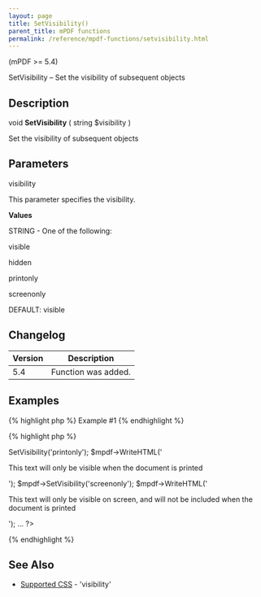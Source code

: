 ```yaml
---
layout: page
title: SetVisibility()
parent_title: mPDF functions
permalink: /reference/mpdf-functions/setvisibility.html
---
```


<div id="bpmbook" class="bpmbook" style="direction:ltr;">
<div class="topic_user_field">
<div id="U0">
<div>
<div>
<p>(mPDF &gt;= 5.4)</p>
<p>SetVisibility – Set the visibility of subsequent objects</p>
<h2>Description</h2>

<div class="alert alert-info" role="alert">void <b>SetVisibility</b> ( string <span class="parameter">$visibility</span> )</div>
<p>Set the visibility of subsequent objects</p>
<h2>Parameters</h2>
<span class="parameter">visibility</span>
<p class="manual_param_dd">This parameter specifies the visibility.</p>
<p class="manual_param_dd"><b>Values</b>

<span class="smallblock">STRING</span> - One of the following:

visible

hidden

printonly

screenonly

<span class="smallblock">DEFAULT</span>: visible</p>
<h2>Changelog</h2>
<table class="bpmTopic"> <thead>
<tr> <th>Version</th><th>Description</th> </tr>
</thead> <tbody>
<tr>
<td>5.4</td>
<td>Function was added.</td>
</tr>
</tbody> </table>
<h2>Examples</h2>

{% highlight php %}
Example #1
{% endhighlight %}

{% highlight php %}
<?php

<?php

...

$mpdf->SetVisibility('printonly'); 

$mpdf->WriteHTML('<p>This text will only be visible when the document is printed</p>');

$mpdf->SetVisibility('screenonly'); 

$mpdf->WriteHTML('<p>This text will only be visible on screen, and will not be included when the document is printed</p>');

...

?>
{% endhighlight %}

<h2>See Also</h2>
<ul>
<li class="manual_boxlist"><a href="{{ "/css-stylesheets/supported-css.html" | prepend: site.baseurl }}">Supported CSS</a> - 'visibility'</li>
</ul>
<p>&nbsp;</p>
</div>
</div>
</div>
</div>

